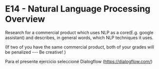     
# E14 - Natural Language Processing Overview

Research for a commercial product which uses NLP as a core(E.g. google assistant) and describes, in general words, which NLP techniques it uses.

(If two of you have the same commercial product, both of your grades will be penalized --- Be creative! )

Para el presente ejercicio seleccioné Dialogflow (https://dialogflow.com/)
